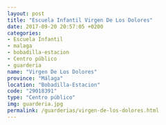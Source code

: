 ```yaml
---
layout: post
title: "Escuela Infantil Virgen De Los Dolores"
date: 2017-09-20 20:57:05 +0200
categories:
- Escuela Infantil
- malaga
- bobadilla-estacion
- Centro público
- guarderia
name: "Virgen De Los Dolores"
province: "Málaga"
location: "Bobadilla-Estacion"
code: "29018391"
type: "Centro público"
img: guarderia.jpg
permalink: /guarderias/virgen-de-los-dolores.html
---
```

